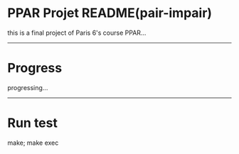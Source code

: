 # PPAR Projet README(pair-impair)
this is a final project of Paris 6's course PPAR...
_ _ _
# Progress
progressing...
_ _ _
# Run test
make; make exec
